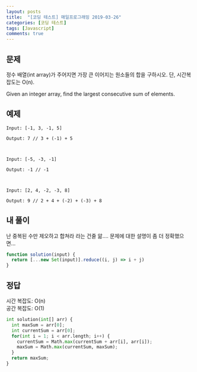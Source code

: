 ```yaml
---
layout: posts
title:  "[코딩 테스트] 매일프로그래밍 2019-03-26"
categories: [코딩 테스트]
tags: [Javascript]
comments: true
---
```

## 문제
정수 배열(int array)가 주어지면 가장 큰 이어지는 원소들의 합을 구하시오. 단, 시간복잡도는 O(n).  

Given an integer array, find the largest consecutive sum of elements.

## 예제
```
Input: [-1, 3, -1, 5]

Output: 7 // 3 + (-1) + 5



Input: [-5, -3, -1]

Output: -1 // -1



Input: [2, 4, -2, -3, 8]

Output: 9 // 2 + 4 + (-2) + (-3) + 8
```

## 내 풀이
난 중복된 수만 제오하고 합쳐라 라는 건줄 앎.... 문제에 대한 설명이 좀 더 정확했으면...
```javascript
function solution(input) {
  return [...new Set(input)].reduce((i, j) => i + j)
}
```

## 정답
시간 복잡도: O(n)  
공간 복잡도: O(1)
```python
int solution(int[] arr) {
  int maxSum = arr[0];
  int currentSum = arr[0];
  for(int i = 1; i < arr.length; i++) {
    currentSum = Math.max(currentSum + arr[i], arr[i]);
    maxSum = Math.max(currentSum, maxSum);
  }
  return maxSum;
}
```
